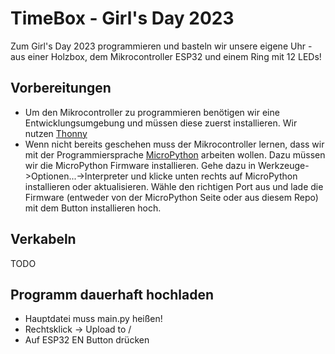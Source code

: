 # TimeBox - Girl's Day 2023

Zum Girl's Day 2023 programmieren und basteln wir unsere eigene Uhr - aus einer Holzbox,
dem Mikrocontroller ESP32 und einem Ring mit 12 LEDs!

## Vorbereitungen
- Um den Mikrocontroller zu programmieren benötigen wir eine Entwicklungsumgebung und
  müssen diese zuerst installieren. Wir nutzen [Thonny](https://thonny.org/)
- Wenn nicht bereits geschehen muss der Mikrocontroller lernen, dass wir mit der Programmiersprache
  [MicroPython](https://micropython.org/) arbeiten wollen.
  Dazu müssen wir die MicroPython Firmware installieren.
  Gehe dazu in Werkzeuge->Optionen...->Interpreter und klicke unten rechts auf
  MicroPython installieren oder aktualisieren.
  Wähle den richtigen Port aus und lade die Firmware (entweder von der MicroPython Seite oder aus diesem Repo)
  mit dem Button installieren hoch.

## Verkabeln
TODO

## Programm dauerhaft hochladen
- Hauptdatei muss main.py heißen!
- Rechtsklick -> Upload to /
- Auf ESP32 EN Button drücken
